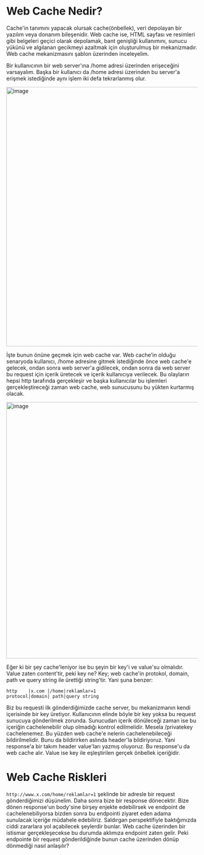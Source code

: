 # **Web Cache Nedir?**

Cache'in tanımını yapacak olursak cache(önbellek), veri depolayan bir yazılım veya donanım bileşenidir. Web cache ise, HTML sayfası ve resimleri gibi belgeleri geçici 
olarak depolamak, bant genişliği kullanımını, sunucu yükünü ve algılanan gecikmeyi azaltmak için oluşturulmuş bir mekanizmadır. Web cache mekanizmasını şablon üzerinden
inceleyelim.

Bir kullanıcının bir web server'ına /home adresi üzerinden erişeceğini varsayalım. Başka bir kullanıcı da /home adresi üzerinden bu server'a erişmek istediğinde aynı 
işlem iki defa tekrarlanmış olur. 

<img width="1230" height="684" alt="image" src="https://github.com/user-attachments/assets/9d2b0bdc-9535-4503-81c6-14f899e24aeb" />

İşte bunun önüne geçmek için web cache var. Web cache'in olduğu senaryoda kullanıcı, /home adresine gitmek istediğinde önce web cache'e gelecek, ondan sonra web server'a gidilecek, ondan sonra da web server bu request için içerik üretecek ve içerik kullanıcıya verilecek. Bu olayların hepsi http tarafında gerçekleşir ve başka kullanıcılar bu işlemleri gerçekleştireceği zaman web cache, web sunucusunu bu yükten kurtarmış olacak.

<img width="1200" height="676" alt="image" src="https://github.com/user-attachments/assets/7625a920-704d-40c0-9326-bb00d85ec228" />

Eğer ki bir şey cache'leniyor ise bu şeyin bir key'i ve value'su olmalıdır. Value zaten content'tir, peki key ne? Key; web cache'in protokol, domain, path ve query string ile ürettiği string'tir. Yani şuna benzer:

```
http    |x.com |/home|reklamlar=1
protocol|domain| path|query string
```

Biz bu requesti ilk gönderdiğimizde cache server, bu mekanizmanın kendi içerisinde bir key üretiyor. Kullanıcının elinde böyle bir key yoksa bu request sunucuya gönderilmek zorunda. Sunucudan içerik dönüleceği zaman ise bu içeriğin cachelenebilir olup olmadığı kontrol edilmelidir. Mesela /privatekey cachelenemez. Bu yüzden web cache'e nelerin cachelenebileceği bildirilmelidir. Bunu da bildirirken aslında header'la bildiriyoruz. Yani response'a bir takım header value'ları yazmış oluyoruz. Bu response'u da web cache alır. Value ise key ile eşleştirilen gerçek önbellek içeriğidir.

# **Web Cache Riskleri**

`http://www.x.com/home/reklamlar=1` şeklinde bir adresle bir request gönderdiğimizi düşünelim. Daha sonra bize bir response dönecektir. Bize dönen response'un body'sine birşey enjekte edebilirsek ve endpoint de cachelenebiliyorsa bizden sonra bu endpointi ziyaret eden adama sunulacak içeriğe müdahele edebiliriz. Saldırgan perspektifiyle baktığımızda ciddi zararlara yol açabilecek şeylerdir bunlar. Web cache üzerinden bir istismar gerçekleşecekse bu durumda aklımıza endpoint zaten gelir. Peki endpointe bir request gönderildiğinde bunun cache üzerinden dönüp dönmediği nasıl anlaşılır?
